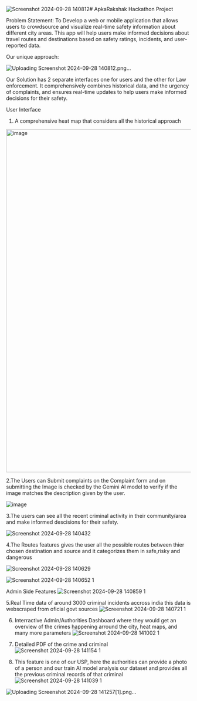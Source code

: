 ![Screenshot 2024-09-28 140812](https://github.com/user-attachments/assets/e42fad95-bc02-4f0f-ba3f-317305f0b348)# ApkaRakshak
Hackathon Project

Problem Statement:
To Develop a web or mobile application that allows users to crowdsource and visualize real-time safety information about different city areas. This app will help users make informed decisions about travel routes and destinations based on safety ratings, incidents, and user-reported data.

Our unique approach:

![Uploading Screenshot 2024-09-28 140812.png…]()


Our Solution has 2 separate interfaces one for users and the other for Law enforcement. It comprehensively combines historical data, and the urgency of complaints, and ensures real-time updates to help users make informed decisions for their safety.

User Interface
  1. A comprehensive heat map that considers all the historical approach 

<img width="935" alt="image" src="https://github.com/user-attachments/assets/98796a34-b10d-4c70-becd-b9cf1f8ea4d8">

  2.The Users can Submit complaints on the Complaint form and on submitting the Image is checked by the Gemini AI model to verify if the image matches the description   given by the user.

![image](https://github.com/user-attachments/assets/d2fa1cde-6687-4d24-bbf5-4eda9131905a)

  3.The users can see all the recent criminal activity in their community/area and make informed descisions for their safety.

![Screenshot 2024-09-28 140432](https://github.com/user-attachments/assets/45887536-120b-4461-897d-388350bd02f9)


  4.The Routes features gives the user all the possible routes between thier chosen destination and source and it categorizes them in safe,risky and dangerous

![Screenshot 2024-09-28 140629](https://github.com/user-attachments/assets/f640ad17-c695-4df2-bd30-6a5cd17b965e)

![Screenshot 2024-09-28 140652 1](https://github.com/user-attachments/assets/bb2ee94a-f184-4f7f-b196-0e61fdcbd433)


Admin Side Features 
![Screenshot 2024-09-28 140859 1](https://github.com/user-attachments/assets/e1379434-555c-4368-8a97-10844ffa9c2e)

5.Real Time data of around 3000 criminal incidents accross india this data is webscraped from oficial govt sources
![Screenshot 2024-09-28 140721 1](https://github.com/user-attachments/assets/393e8033-471b-48b3-8d12-20273ac88569)

6. Interractive Admin/Authorities Dashboard where they would get an overview of the crimes happening arround the city, heat maps, and many more parameters
![Screenshot 2024-09-28 141002 1](https://github.com/user-attachments/assets/b1fd25f4-10d2-44d6-8187-accc36bfeb39)

7. Detailed PDF of the crime and criminal
![Screenshot 2024-09-28 141154 1](https://github.com/user-attachments/assets/fa3066c9-3c45-4cc6-a083-070d2ea779a5)

8. This feature is one of our USP, here the authorities can provide a photo of a person and our train AI model analysis our dataset and provides all the previous criminal records of that criminal
![Screenshot 2024-09-28 141039 1](https://github.com/user-attachments/assets/7d37c55f-3629-465c-a286-f8c36ada613f)

![Uploading Screenshot 2024-09-28 141257[1].png…]()












